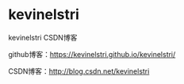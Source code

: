 # kevinelstri
kevinelstri CSDN博客

github博客：https://kevinelstri.github.io/kevinelstri/

CSDN博客：http://blog.csdn.net/kevinelstri

